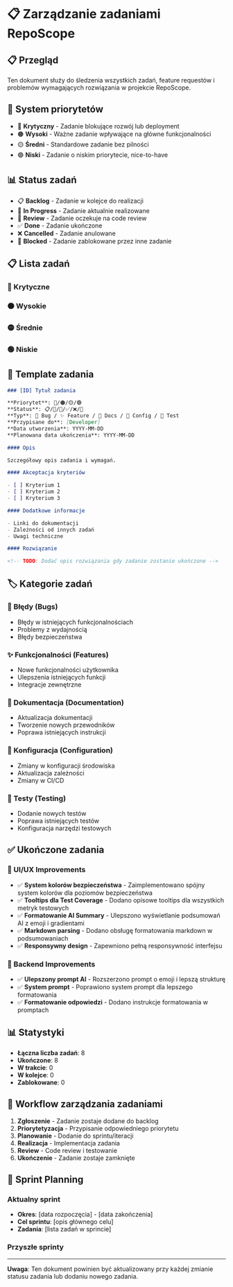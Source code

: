 # 📋 Zarządzanie zadaniami RepoScope

## 📋 Przegląd

Ten dokument służy do śledzenia wszystkich zadań, feature requestów i problemów wymagających rozwiązania w projekcie RepoScope.

## 🎯 System priorytetów

- 🔴 **Krytyczny** - Zadanie blokujące rozwój lub deployment
- 🟠 **Wysoki** - Ważne zadanie wpływające na główne funkcjonalności
- 🟡 **Średni** - Standardowe zadanie bez pilności
- 🟢 **Niski** - Zadanie o niskim priorytecie, nice-to-have

## 📊 Status zadań

- 📋 **Backlog** - Zadanie w kolejce do realizacji
- 🚧 **In Progress** - Zadanie aktualnie realizowane
- 👀 **Review** - Zadanie oczekuje na code review
- ✅ **Done** - Zadanie ukończone
- ❌ **Cancelled** - Zadanie anulowane
- 🔄 **Blocked** - Zadanie zablokowane przez inne zadanie

## 📋 Lista zadań

### 🔴 Krytyczne

<!-- TODO: Dodać zadania krytyczne -->

### 🟠 Wysokie

<!-- TODO: Dodać zadania o wysokim priorytecie -->

### 🟡 Średnie

<!-- TODO: Dodać zadania o średnim priorytecie -->

### 🟢 Niskie

<!-- TODO: Dodać zadania o niskim priorytecie -->

## 📝 Template zadania

```markdown
### [ID] Tytuł zadania

**Priorytet**: 🔴/🟠/🟡/🟢
**Status**: 📋/🚧/👀/✅/❌/🔄
**Typ**: 🐛 Bug / ✨ Feature / 📝 Docs / 🔧 Config / 🧪 Test
**Przypisane do**: [Developer]
**Data utworzenia**: YYYY-MM-DD
**Planowana data ukończenia**: YYYY-MM-DD

#### Opis

Szczegółowy opis zadania i wymagań.

#### Akceptacja kryteriów

- [ ] Kryterium 1
- [ ] Kryterium 2
- [ ] Kryterium 3

#### Dodatkowe informacje

- Linki do dokumentacji
- Zależności od innych zadań
- Uwagi techniczne

#### Rozwiązanie

<!-- TODO: Dodać opis rozwiązania gdy zadanie zostanie ukończone -->
```

## 🏷️ Kategorie zadań

### 🐛 Błędy (Bugs)

- Błędy w istniejących funkcjonalnościach
- Problemy z wydajnością
- Błędy bezpieczeństwa

### ✨ Funkcjonalności (Features)

- Nowe funkcjonalności użytkownika
- Ulepszenia istniejących funkcji
- Integracje zewnętrzne

### 📝 Dokumentacja (Documentation)

- Aktualizacja dokumentacji
- Tworzenie nowych przewodników
- Poprawa istniejących instrukcji

### 🔧 Konfiguracja (Configuration)

- Zmiany w konfiguracji środowiska
- Aktualizacja zależności
- Zmiany w CI/CD

### 🧪 Testy (Testing)

- Dodanie nowych testów
- Poprawa istniejących testów
- Konfiguracja narzędzi testowych

## ✅ Ukończone zadania

### 🎨 UI/UX Improvements
- ✅ **System kolorów bezpieczeństwa** - Zaimplementowano spójny system kolorów dla poziomów bezpieczeństwa
- ✅ **Tooltips dla Test Coverage** - Dodano opisowe tooltips dla wszystkich metryk testowych
- ✅ **Formatowanie AI Summary** - Ulepszono wyświetlanie podsumowań AI z emoji i gradientami
- ✅ **Markdown parsing** - Dodano obsługę formatowania markdown w podsumowaniach
- ✅ **Responsywny design** - Zapewniono pełną responsywność interfejsu

### 🔧 Backend Improvements
- ✅ **Ulepszony prompt AI** - Rozszerzono prompt o emoji i lepszą strukturę
- ✅ **System prompt** - Poprawiono system prompt dla lepszego formatowania
- ✅ **Formatowanie odpowiedzi** - Dodano instrukcje formatowania w promptach

## 📊 Statystyki

- **Łączna liczba zadań**: 8
- **Ukończone**: 8
- **W trakcie**: 0
- **W kolejce**: 0
- **Zablokowane**: 0

## 🔄 Workflow zarządzania zadaniami

1. **Zgłoszenie** - Zadanie zostaje dodane do backlog
2. **Priorytetyzacja** - Przypisanie odpowiedniego priorytetu
3. **Planowanie** - Dodanie do sprintu/iteracji
4. **Realizacja** - Implementacja zadania
5. **Review** - Code review i testowanie
6. **Ukończenie** - Zadanie zostaje zamknięte

## 📅 Sprint Planning

### Aktualny sprint

- **Okres**: [data rozpoczęcia] - [data zakończenia]
- **Cel sprintu**: [opis głównego celu]
- **Zadania**: [lista zadań w sprincie]

### Przyszłe sprinty

<!-- TODO: Dodać planowanie przyszłych sprintów -->

---

**Uwaga**: Ten dokument powinien być aktualizowany przy każdej zmianie statusu zadania lub dodaniu nowego zadania.
